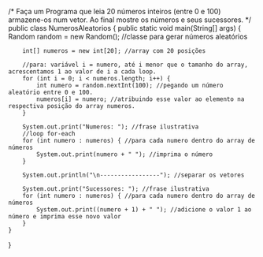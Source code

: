 /*
Faça um Programa que leia 20 números inteiros (entre 0 e 100) armazene-os num vetor.
Ao final mostre os números e seus sucessores.
*/
public class NumerosAleatorios {
    public static void main(String[] args) {
        Random random = new Random(); //classe para gerar números aleatórios

        int[] numeros = new int[20]; //array com 20 posições

        //para: variável i = numero, até i menor que o tamanho do array, acrescentamos 1 ao valor de i a cada loop.
        for (int i = 0; i < numeros.length; i++) {
            int numero = random.nextInt(100); //pegando um número aleatório entre 0 e 100.
            numeros[i] = numero; //atribuindo esse valor ao elemento na respectiva posição do array numeros.
        }

        System.out.print("Numeros: "); //frase ilustrativa
        //loop for-each
        for (int numero : numeros) { //para cada numero dentro do array de números
            System.out.print(numero + " "); //imprima o número
        }

        System.out.println("\n-----------------"); //separar os vetores

        System.out.print("Sucessores: "); //frase ilustrativa
        for (int numero : numeros) { //para cada numero dentro do array de números
            System.out.print((numero + 1) + " "); //adicione o valor 1 ao número e imprima esse novo valor
        }
    }
}